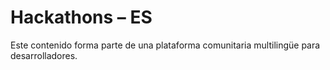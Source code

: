 # Hackathons – ES

Este contenido forma parte de una plataforma comunitaria multilingüe para desarrolladores.